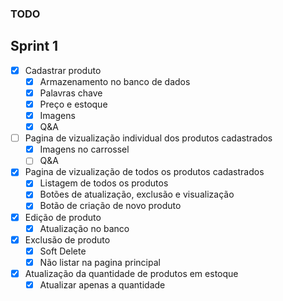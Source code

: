 ### TODO

## Sprint 1

- [x] Cadastrar produto
  - [x] Armazenamento no banco de dados
  - [x] Palavras chave
  - [x] Preço e estoque
  - [x] Imagens
  - [x] Q&A
- [ ] Pagina de vizualização individual dos produtos cadastrados
  - [x] Imagens no carrossel
  - [ ] Q&A
- [x] Pagina de vizualização de todos os produtos cadastrados
  - [x] Listagem de todos os produtos
  - [x] Botões de atualização, exclusão e visualização
  - [x] Botão de criação de novo produto
- [x] Edição de produto
  - [x] Atualização no banco
- [x] Exclusão de produto
  - [x] Soft Delete
  - [x] Não listar na pagina principal
- [x] Atualização da quantidade de produtos em estoque
  - [x] Atualizar apenas a quantidade
